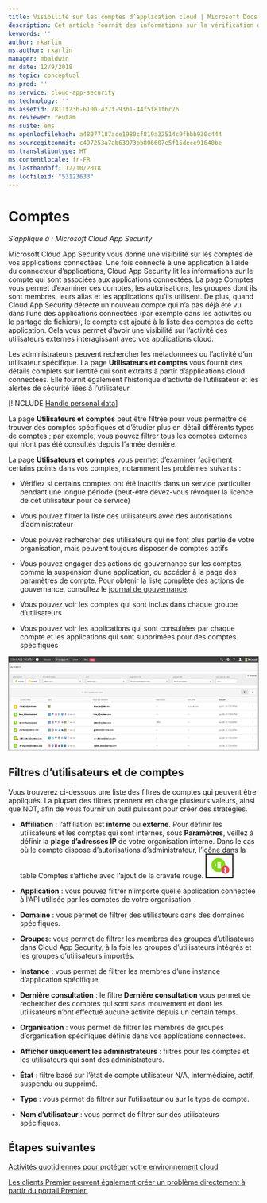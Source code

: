 ```yaml
---
title: Visibilité sur les comptes d’application cloud | Microsoft Docs
description: Cet article fournit des informations sur la vérification des comptes à partir de vos applications connectées.
keywords: ''
author: rkarlin
ms.author: rkarlin
manager: mbaldwin
ms.date: 12/9/2018
ms.topic: conceptual
ms.prod: ''
ms.service: cloud-app-security
ms.technology: ''
ms.assetid: 7811f23b-6100-427f-93b1-44f5f81f6c76
ms.reviewer: reutam
ms.suite: ems
ms.openlocfilehash: a48077187ace1980cf819a32514c9fbbb930c444
ms.sourcegitcommit: c497253a7ab63973bb806607e5f15dece91640be
ms.translationtype: HT
ms.contentlocale: fr-FR
ms.lasthandoff: 12/10/2018
ms.locfileid: "53123633"
---
```

# <a name="accounts"></a>Comptes

*S’applique à : Microsoft Cloud App Security*

Microsoft Cloud App Security vous donne une visibilité sur les comptes de vos applications connectées. Une fois connecté à une application à l’aide du connecteur d’applications, Cloud App Security lit les informations sur le compte qui sont associées aux applications connectées. La page Comptes vous permet d’examiner ces comptes, les autorisations, les groupes dont ils sont membres, leurs alias et les applications qu’ils utilisent. De plus, quand Cloud App Security détecte un nouveau compte qui n’a pas déjà été vu dans l’une des applications connectées (par exemple dans les activités ou le partage de fichiers), le compte est ajouté à la liste des comptes de cette application. Cela vous permet d’avoir une visibilité sur l’activité des utilisateurs externes interagissant avec vos applications cloud.

Les administrateurs peuvent rechercher les métadonnées ou l’activité d’un utilisateur spécifique. La page **Utilisateurs et comptes** vous fournit des détails complets sur l’entité qui sont extraits à partir d’applications cloud connectées. Elle fournit également l’historique d’activité de l’utilisateur et les alertes de sécurité liées à l’utilisateur.

[!INCLUDE [Handle personal data](../includes/gdpr-intro-sentence.md)]


La page **Utilisateurs et comptes** peut être filtrée pour vous permettre de trouver des comptes spécifiques et d’étudier plus en détail différents types de comptes ; par exemple, vous pouvez filtrer tous les comptes externes qui n’ont pas été consultés depuis l’année dernière. 

La page **Utilisateurs et comptes** vous permet d’examiner facilement certains points dans vos comptes, notamment les problèmes suivants :  

-   Vérifiez si certains comptes ont été inactifs dans un service particulier pendant une longue période (peut-être devez-vous révoquer la licence de cet utilisateur pour ce service)  
-   Vous pouvez filtrer la liste des utilisateurs avec des autorisations d’administrateur  

-   Vous pouvez rechercher des utilisateurs qui ne font plus partie de votre organisation, mais peuvent toujours disposer de comptes actifs  

-   Vous pouvez engager des actions de gouvernance sur les comptes, comme la suspension d’une application, ou accéder à la page des paramètres de compte. Pour obtenir la liste complète des actions de gouvernance, consultez le [journal de gouvernance](governance-actions.md).
    
-   Vous pouvez voir les comptes qui sont inclus dans chaque groupe d’utilisateurs  

-   Vous pouvez voir les applications qui sont consultées par chaque compte et les applications qui sont supprimées pour des comptes spécifiques
    

![écran des comptes](./media/accounts-page.png)

## <a name="users-and-accounts-filters"></a>Filtres d’utilisateurs et de comptes
Vous trouverez ci-dessous une liste des filtres de comptes qui peuvent être appliqués. La plupart des filtres prennent en charge plusieurs valeurs, ainsi que NOT, afin de vous fournir un outil puissant pour créer des stratégies.  
  
<!--- **Account name**: The account name is the primary alias of the user, but other identifiers from other Microsoft accounts (Office 365 and Azure Active Directory) such as proxy addresses, aliases, SID are supported and consolidated beneath the primary alias. -->

- **Affiliation** : l’affiliation est **interne** ou **externe**. Pour définir les utilisateurs et les comptes qui sont internes, sous **Paramètres**, veillez à définir la **plage d’adresses IP** de votre organisation interne. Dans le cas où le compte dispose d’autorisations d’administrateur, l’icône dans la table Comptes s’affiche avec l’ajout de la cravate rouge. ![icône d’administration des comptes](./media/accounts-admin-icon.png)

- **Application** : vous pouvez filtrer n’importe quelle application connectée à l’API utilisée par les comptes de votre organisation.

- **Domaine** : vous permet de filtrer des utilisateurs dans des domaines spécifiques.

- **Groupes**: vous permet de filtrer les membres des groupes d’utilisateurs dans Cloud App Security, à la fois les groupes d’utilisateurs intégrés et les groupes d’utilisateurs importés.

- **Instance** : vous permet de filtrer les membres d’une instance d’application spécifique. 

- **Dernière consultation** : le filtre **Dernière consultation** vous permet de rechercher des comptes qui sont sans mouvement et dont les utilisateurs n’ont effectué aucune activité depuis un certain temps.

- **Organisation** : vous permet de filtrer les membres de groupes d’organisation spécifiques définis dans vos applications connectées.

- **Afficher uniquement les administrateurs** : filtres pour les comptes et les utilisateurs qui sont des administrateurs.

- **État** : filtre basé sur l’état de compte utilisateur N/A, intermédiaire, actif, suspendu ou supprimé.

- **Type** : vous permet de filtrer sur l’utilisateur ou sur le type de compte.

- **Nom d’utilisateur** : vous permet de filtrer sur des utilisateurs spécifiques. 


## <a name="next-steps"></a>Étapes suivantes  
[Activités quotidiennes pour protéger votre environnement cloud](daily-activities-to-protect-your-cloud-environment.md)   

[Les clients Premier peuvent également créer un problème directement à partir du portail Premier.](https://premier.microsoft.com/)  
  
  